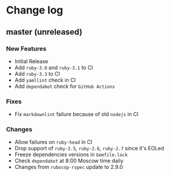 # Change log

## master (unreleased)

### New Features

* Initial Release
* Add `ruby-3.0` and `ruby-3.1` to CI
* Add `ruby-3.3` to CI
* Add `yamllint` check in CI
* Add `dependabot` check for `GitHub Actions`

### Fixes

* Fix `markdownlint` failure because of old `nodejs` in CI

### Changes

* Allow failures on `ruby-head` in CI
* Drop support of `ruby-2.5`, `ruby-2.6`, `ruby-2.7` since it's EOLed
* Freeze dependencies versions in `Gemfile.lock`
* Check `dependabot` at 8:00 Moscow time daily
* Changes from `rubocop-rspec` update to 2.9.0
